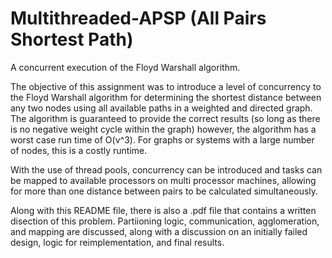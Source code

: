 # Multithreaded-APSP (All Pairs Shortest Path)
A concurrent execution of the Floyd Warshall algorithm.

The objective of this assignment was to introduce a level of concurrency to the Floyd Warshall algorithm for determining the shortest distance between any two nodes using all available paths in a weighted and directed graph. The algorithm is guaranteed to provide the correct results (so long as there is no negative weight cycle within the graph) however, the algorithm has a worst case run time of O(v^3). For graphs or systems with a large number of nodes, this is a costly runtime. 

With the use of thread pools, concurrency can be introduced and tasks can be mapped to available processors on multi processor machines, allowing for more than one distance between pairs to be calculated simultaneously. 

Along with this README file, there is also a .pdf file that contains a written disection of this problem. Partiioning logic, communication, agglomeration,  and mapping are discussed, along with a discussion on an initially failed design, logic for reimplementation, and final results.  
